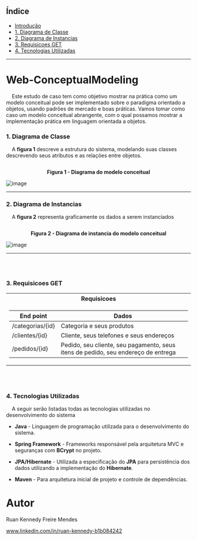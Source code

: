 ## Índice
* [Introdução](https://github.com/RuanK07/Web-ConceptualModeling#Web-ConceptualModeling)
* [1. Diagrama de Classe](https://github.com/RuanK07/Web-ConceptualModeling#1-Diagrama-de-Classe)
* [2. Diagrama de Instancias](https://github.com/RuanK07/Web-ConceptualModeling#2-Diagrama-de-Instancias)
* [3. Requisicoes GET](https://github.com/RuanK07/Web-ConceptualModeling#3-Requisicoes-GET)
* [4. Tecnologias Utilizadas](https://github.com/RuanK07/Web-ConceptualModeling#4-Tecnologias-Utilizadas)

-------------------------------

# Web-ConceptualModeling

&nbsp;&nbsp;&nbsp;&nbsp;Este estudo de caso tem como objetivo mostrar na prática como um modelo conceitual pode ser implementado sobre o paradigma orientado a objetos, usando padrões de mercado e boas práticas. Vamos tomar como caso um modelo conceitual abrangente, com o qual possamos mostrar a implementação prática em linguagem orientada a objetos.

### 1. Diagrama de Classe

&nbsp;&nbsp;&nbsp;&nbsp;A **figura 1** descreve a estrutura do sistema, modelando suas classes descrevendo seus atributos e as relações entre objetos.

<img>
  <p align="center"> 
    <b>Figura 1 - Diagrama do modelo conceitual</b> 
  </p>
</img>

![image](https://user-images.githubusercontent.com/92696779/236543684-f83060b6-0a33-48a7-ba83-a70dd2e38f8d.png)

-------------------------------


### 2. Diagrama de Instancias

&nbsp;&nbsp;&nbsp;&nbsp;A **figura 2** representa graficamente os dados a serem instanciados

<img>
  <p align="center"> 
    <b>Figura 2 - Diagrama de instancia do modelo conceitual</b> 
  </p> 
</img>

![image](https://user-images.githubusercontent.com/92696779/236544465-2673b55f-5e5d-49fc-a53c-278fc91a793e.png)

-------------------------------
<br></br>


### 3. Requisicoes GET

<table>
  <tr><th> Requisicoes </th></tr>
  <tr><td>

  |End point | Dados|
  |--|--|
  | /categorias/{id} | Categoria e seus produtos |
  | /clientes/{id} | Cliente, seus telefones e seus endereços |
  | /pedidos/{id}  | Pedido, seu cliente, seu pagamento, seus itens de pedido, seu endereço de entrega |

</td></tr> </table>

<br></br>

### 4. Tecnologias Utilizadas
&nbsp;&nbsp;&nbsp;&nbsp;A seguir serão listadas todas as tecnologias utilizadas no desenvolvimento do sistema

 - **Java** - Linguagem de programação utilizada para o desenvolvimento do sistema.
 
 - **Spring Framework** - Frameworks responsável pela arquitetura MVC e seguranças com **BCrypt** no projeto. 
 
 - **JPA/Hibernate** - Utilizada a especificação do **JPA**  para persistência dos dados utilizando a implementação do **Hibernate**.

 - **Maven** - Para arquitetura inicial de projeto e controle de dependências.

# Autor

Ruan Kennedy Freire Mendes

www.linkedin.com/in/ruan-kennedy-b1b084242
